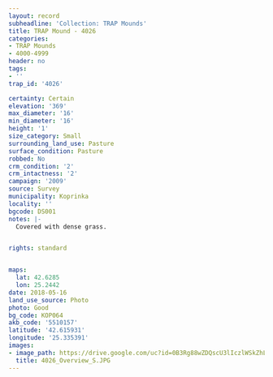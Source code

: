 ```yaml
---
layout: record
subheadline: 'Collection: TRAP Mounds'
title: TRAP Mound - 4026
categories:
- TRAP Mounds
- 4000-4999
header: no
tags:
- ''
trap_id: '4026'

certainty: Certain
elevation: '369'
max_diameter: '16'
min_diameter: '16'
height: '1'
size_category: Small
surrounding_land_use: Pasture
surface_condition: Pasture
robbed: No
crm_condition: '2'
crm_intactness: '2'
campaign: '2009'
source: Survey
municipality: Koprinka
locality: ''
bgcode: DS001
notes: |-
  Covered with dense grass.


rights: standard


maps:
  lat: 42.6285
  lon: 25.2442
date: 2018-05-16
land_use_source: Photo
photo: Good
bg_code: КОР064
akb_code: '5510157'
latitude: '42.615931'
longitude: '25.335391'
images:
- image_path: https://drive.google.com/uc?id=0B3Rg88wZDQscU3lIczlWSkZhLVk
  title: 4026_Overview_S.JPG
---
```

